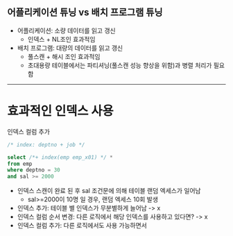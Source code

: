 ## 어플리케이션 튜닝 vs 배치 프로그램 튜닝
- 어플리케이션: 소량 데이터를 읽고 갱신
	- 인덱스 + NL조인 효과적임
- 배치 프로그램: 대량의 데이터를 읽고 갱신
	- 풀스캔 + 해시 조인 효과적임
	- 초대용량 테이블에서는 파티셔닝(풀스캔 성능 향상을 위함)과 병렬 처리가 필요함
---

# 효과적인 인덱스 사용

인덱스 컬럼 추가

```sql
/* index: deptno + job */

select /*+ index(emp emp_x01) */ *
from emp
where deptno = 30
and sal >= 2000
```
- 인덱스 스캔이 완료 된 후 sal 조건문에 의해 테이블 랜덤 엑세스가 일어남
	- sal>=2000이 10명 일 경우, 랜덤 엑세스 10회 발생
- 인덱스 추가: 테이블 별 인덱스가 무분별하게 늘어남 -> x
- 인덱스 컬럼 순서 변경: 다른 로직에서 해당 인덱스를 사용하고 있다면? -> x
- 인덱스 컬럼 추가: 다른 로직에서도 사용 가능하면서 